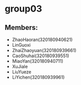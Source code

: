 # group03

## Members:

- ZhaoHaoran(320180940621)
- LinGuoxi
- ZhaiZhaoyuan(320180939661)
- CaoShuhai(320180939551)
- MiaoYan(320180940711)
- XuJiale
- LiuYueze
- LiYichen(320180939961)
